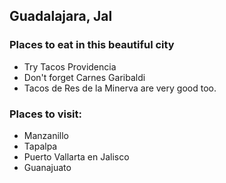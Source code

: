 ## Guadalajara, Jal

### Places to eat in this beautiful city
- Try Tacos Providencia
- Don't forget Carnes Garibaldi
- Tacos de Res de la Minerva are very good too.

### Places to visit:
- Manzanillo
- Tapalpa
- Puerto Vallarta en Jalisco
- Guanajuato
